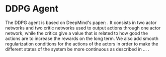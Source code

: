 
# DDPG Agent

The DDPG agent is based on DeepMind's paper: . It consists in two actor networks and two critic networks used to output actions through one actor network, while the critics give a value that is related to how good the actions are to increase the rewards on the long term. We also add smooth regularization conditions for the actions of the actors in order to make the different states of the system be more continuous as described in ... .